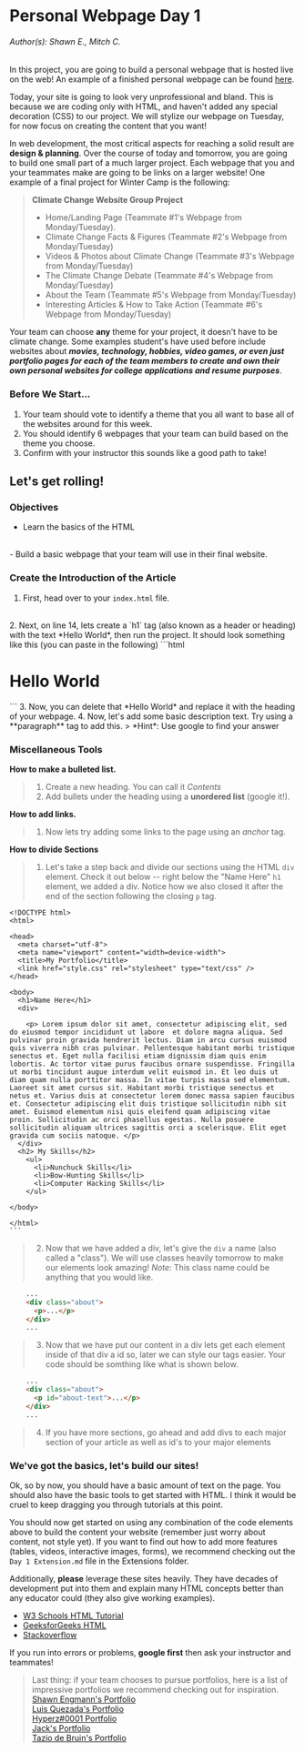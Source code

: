 # Personal Webpage Day 1

###### Author(s):  Shawn E., Mitch C. 

In this project, you are going to build a personal webpage that is hosted live on the web! An example of a finished personal webpage can be found [here](https://harshharwani90.github.io/).

Today, your site is going to look very unprofessional and bland. This is because we are coding only with HTML, and haven't added any special decoration (CSS) to our project. We will stylize our webpage on Tuesday, for now focus on creating the content that you want!

In web development, the most critical aspects for reaching a solid result are **design & planning**. Over the course of today and tomorrow, you are going to build one small part of a much larger project. Each webpage that you and your teammates make are going to be links on a larger website! One example of a final project for Winter Camp is the following:

> **Climate Change Website Group Project**
> - Home/Landing Page (Teammate #1's Webpage from Monday/Tuesday). 
> - Climate Change Facts & Figures (Teammate #2's Webpage from Monday/Tuesday)
> - Videos & Photos about Climate Change (Teammate #3's Webpage from Monday/Tuesday)
> - The Climate Change Debate (Teammate #4's Webpage from Monday/Tuesday)
> - About the Team (Teammate #5's Webpage from Monday/Tuesday)
> - Interesting Articles & How to Take Action (Teammate #6's Webpage from Monday/Tuesday)

Your team can choose **any** theme for your project, it doesn't have to be climate change. Some examples student's have used before include websites about ***movies, technology, hobbies, video games, or even just portfolio pages for each of the team members to create and own their own personal websites for college applications and resume purposes***.

### Before We Start...
1. Your team should vote to identify a theme that you all want to base all of the websites around for this week. 
2. You should identify 6 webpages that your team can build based on the theme you choose.
3. Confirm with your instructor this sounds like a good path to take!


## Let's get rolling!
### Objectives
- Learn the basics of the HTML
<br>
- Build a basic webpage that your team will use in their final website.

### Create the Introduction of the Article
1.  First, head over to your `index.html` file.
<br>
2.  Next, on line 14, lets create a `h1` tag (also known as a header or heading) with the text *Hello World*, then run the project. It should look something like this (you can paste in the following)
```html
<h1>Hello World</h1>
```
3. Now, you can delete that *Hello World* and replace it with the heading of your webpage.
4. Now, let's add some basic description text. Try using a **paragraph** tag to add this.
> *Hint*: Use google to find your answer

### Miscellaneous Tools

**How to make a bulleted list.**
> 1.  Create a new heading. You can call it *Contents*
> 2. Add bullets under the heading using a **unordered list** (google it!).
   
**How to add links.**
> 1. Now lets try adding some links to the page using an *anchor* tag.


**How to divide Sections**
> 1. Let's take a step back and divide our sections using the HTML `div` element. Check it out below -- right below the "Name Here" `h1` element, we added a div. Notice how we also closed it after the end of the section following the closing `p` tag. 

    <!DOCTYPE html>
    <html>
    
    <head>
      <meta charset="utf-8">
      <meta name="viewport" content="width=device-width">
      <title>My Portfolio</title>
      <link href="style.css" rel="stylesheet" type="text/css" />
    </head>
    
    <body>
      <h1>Name Here</h1>
      <div>
          
        <p> Lorem ipsum dolor sit amet, consectetur adipiscing elit, sed do eiusmod tempor incididunt ut labore  et dolore magna aliqua. Sed pulvinar proin gravida hendrerit lectus. Diam in arcu cursus euismod quis viverra nibh cras pulvinar. Pellentesque habitant morbi tristique senectus et. Eget nulla facilisi etiam dignissim diam quis enim lobortis. Ac tortor vitae purus faucibus ornare suspendisse. Fringilla ut morbi tincidunt augue interdum velit euismod in. Et leo duis ut diam quam nulla porttitor massa. In vitae turpis massa sed elementum. Laoreet sit amet cursus sit. Habitant morbi tristique senectus et netus et. Varius duis at consectetur lorem donec massa sapien faucibus et. Consectetur adipiscing elit duis tristique sollicitudin nibh sit amet. Euismod elementum nisi quis eleifend quam adipiscing vitae proin. Sollicitudin ac orci phasellus egestas. Nulla posuere sollicitudin aliquam ultrices sagittis orci a scelerisque. Elit eget gravida cum sociis natoque. </p>
      </div>
      <h2> My Skills</h2>
        <ul>
          <li>Nunchuck Skills</li>
          <li>Bow-Hunting Skills</li>
          <li>Computer Hacking Skills</li>
        </ul>
        
    </body>
    
    </html> 
    ```
> 2. Now that we have added a div, let's give the `div` a name (also called a "class"). We will use classes heavily tomorrow to make our elements look amazing! *Note:* This class name could be anything that you would like.

```html
    ...
    <div class="about">
      <p>...</p>
    </div>
    ...
```
> 3. Now that we have put our content in a div lets get each element inside of that div a id so, later we can style our tags easier. Your code should be somthing like what is shown below.
```html
    ...
    <div class="about">
      <p id="about-text">...</p>
    </div>
    ...
```
> 4. If you have more sections, go ahead and add divs to each major section of your article as well as id's to your major elements

### We've got the basics, let's build our sites!

Ok, so by now, you should have a basic amount of text on the page. You should also have the basic tools to get started with HTML. I think it would be cruel to keep dragging you through tutorials at this point. 

You should now get started on using any combination of the code elements above to build the content your website (remember just worry about content, not style yet). If you want to find out how to add more features (tables, videos, interactive images, forms), we recommend checking out the `Day 1 Extension.md` file in the Extensions folder. 

Additionally, **please** leverage these sites heavily. They have decades of development put into them and explain many HTML concepts better than any educator could (they also give working examples).
 - [W3 Schools HTML Tutorial](https://www.w3schools.com/html/)
 - [GeeksforGeeks HTML](https://www.geeksforgeeks.org/html/)
 - [Stackoverflow](https://stackoverflow.com/questions/tagged/html)

If you run into errors or problems, **google first** then ask your instructor and teammates!

  > Last thing: if your team chooses to pursue portfolios, here is a list of impressive portfolios we recommend checking out for inspiration. 
  > <br> [Shawn Engmann's Portfolio](https://shawnengmann.com)
  > <br> [Luis Quezada's Portfolio](https://quezada.nl)
  > <br> [Hyperz#0001 Portfolio](https://hyperz.net)
  > <br> [Jack's Portfolio](http://jacekjeznach.com)
  > <br> [Tazio de Bruin's Portfolio](https://en.tazio.nl/)
